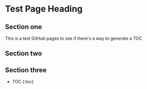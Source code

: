 # Test Page Heading

## Section one

This is a test GitHub pages to see if there's a way to generate a TOC

## Section two


## Section three

* TOC
{:toc}

